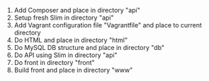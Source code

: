 1. Add Composer and place in directory "api"
2. Setup fresh Slim in directory "api"
2. Add Vagrant configuration file "Vagrantfile" and place to current directory
3. Do HTML and place in directory "html"
4. Do MySQL DB structure and place in directory "db"
5. Do API using Slim in directory "api"
6. Do front in directory "front"
7. Build front and place in directory "www"
